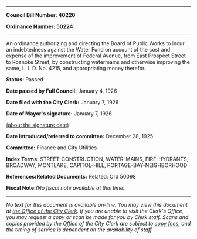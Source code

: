 

********

**Council Bill Number: 40220**
   
**Ordinance Number: 50224**
********

 An ordinance authorizing and directing the Board of Public Works to incur an indebtedness against the Water Fund on account of the cost and expense of the improvement of Federal Avenue, from East Prospect Street to Roanoke Street, by constructing watermains and otherwise improving the same, L. I. D. No. 4215, and appropriating money therefor.

**Status:** Passed
   
**Date passed by Full Council:** January 4, 1926
   
**Date filed with the City Clerk:** January 7, 1926
   
**Date of Mayor's signature:** January 7, 1926
   
[(about the signature date)](/~public/approvaldate.htm)
   
   
   
**Date introduced/referred to committee:** December 28, 1925
   
**Committee:** Finance and City Utilities
   
   
**Index Terms:** STREET-CONSTRUCTION, WATER-MAINS, FIRE-HYDRANTS, BROADWAY, MONTLAKE, CAPITOL-HILL, PORTAGE-BAY-NEIGHBORHOOD

**References/Related Documents:** Related: Ord 50098

**Fiscal Note:**_(No fiscal note available at this time)_
********

_No text for this document is available on-line. You may view this document at [the Office of the City Clerk](http://www.seattle.gov/leg/clerk/contactUs.htm). If you are unable to visit the Clerk's Office, you may request a copy or scan be made for you by Clerk staff. Scans and copies provided by the Office of the City Clerk are subject to [copy fees](http://clerk.seattle.gov/~public/clerkfees.htm), and the timing of service is dependent on the availability of staff._

